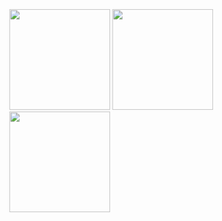 <div>
  <img height="180em" src="https://github-readme-stats.vercel.app/api?username=FelipeRotermel&show_icons=true&theme=radical" />
  <img height="180em" src="https://github-readme-stats.vercel.app/api/top-langs/?username=FelipeRotermel&layout=compact&langs_count=7&theme=radical" />
  <img height="180em" position="absolute" src="https://static.wikia.nocookie.net/liberproeliis/images/5/58/Solairewik2.png/revision/latest?cb=20200503193619&path-prefix=pt-br" />
</div>
